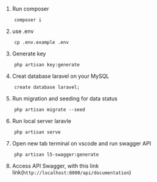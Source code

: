 1. Run composer
```
    composer i
```
2. use .env
```
    cp .env.example .env
```
3. Generate key
```
    php artisan key:generate
```
4. Creat database laravel on your MySQL
```
    create database laravel;
```
5. Run migration and seeding for data status
```
    php artisan migrate --seed
```
6. Run local server laravle
```
    php artisan serve
```
7. Open new tab terminal on vscode and run swagger API 
```
    php artisan l5-swagger:generate
```
8. Access API Swagger, with this link link(`http://localhost:8000/api/documentation`)
